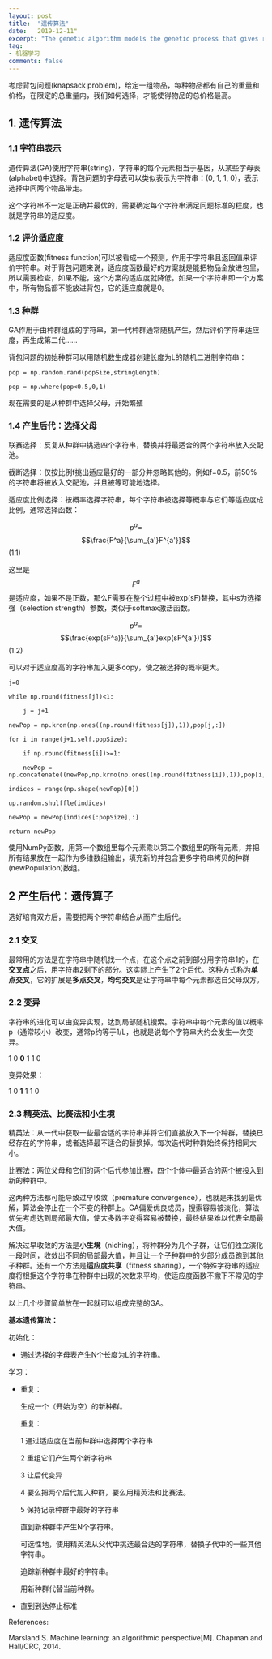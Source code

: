 ```yaml
---
layout: post
title:  "遗传算法"
date:   2019-12-11"
excerpt: "The genetic algorithm models the genetic process that gives rise to evolution."
tag:
- 机器学习
comments: false
---
```


考虑背包问题(knapsack problem)，给定一组物品，每种物品都有自己的重量和价格，在限定的总重量内，我们如何选择，才能使得物品的总价格最高。

## 1. 遗传算法

### 1.1 字符串表示

遗传算法(GA)使用字符串(string)，字符串的每个元素相当于基因，从某些字母表(alphabet)中选择。背包问题的字母表可以类似表示为字符串：(0, 1, 1, 0)，表示选择中间两个物品带走。

这个字符串不一定是正确并最优的，需要确定每个字符串满足问题标准的程度，也就是字符串的适应度。

### 1.2 评价适应度

适应度函数(fitness function)可以被看成一个预测，作用于字符串且返回值来评价字符串。对于背包问题来说，适应度函数最好的方案就是能把物品全放进包里，所以需要检查，如果不能，这个方案的适应度就降低。如果一个字符串即一个方案中，所有物品都不能放进背包，它的适应度就是0。

### 1.3 种群

GA作用于由种群组成的字符串，第一代种群通常随机产生，然后评价字符串适应度，再生成第二代……

背包问题的初始种群可以用随机数生成器创建长度为L的随机二进制字符串：

    pop = np.random.rand(popSize,stringLength)

    pop = np.where(pop<0.5,0,1)

现在需要的是从种群中选择父母，开始繁殖

### 1.4 产生后代：选择父母

联赛选择：反复从种群中挑选四个字符串，替换并将最适合的两个字符串放入交配池。

截断选择：仅按比例f挑出适应最好的一部分并忽略其他的。例如f=0.5，前50%的字符串将被放入交配池，并且被等可能地选择。

适应度比例选择：按概率选择字符串，每个字符串被选择等概率与它们等适应度成比例，通常选择函数：

$$p^a=$$$$\frac{F^a}{\sum_{a'}F^{a'}}$$    (1.1)

这里是$$F^a$$是适应度，如果不是正数，那么F需要在整个过程中被exp(sF)替换，其中s为选择强（selection strength）参数，类似于softmax激活函数。

$$p^a=$$$$\frac{exp(sF^a)}{\sum_{a'}exp(sF^{a'})}$$    (1.2)

可以对于适应度高的字符串加入更多copy，使之被选择的概率更大。

    j=0

    while np.round(fitness[j])<1:

        j = j+1
        
    newPop = np.kron(np.ones((np.round(fitness[j]),1)),pop[j,:])

    for i in range(j+1,self.popSize):

        if np.round(fitness[i])>=1:
        
        newPop = np.concatenate((newPop,np.krno(np.ones((np.round(fitness[i]),1)),pop[i,:])),axis=0)
        
    indices = range(np.shape(newPop)[0])

    up.random.shulffle(indices)

    newPop = newPop[indices[:popSize],:]

    return newPop

使用NumPy函数，用第一个数组里每个元素乘以第二个数组里的所有元素，并把所有结果放在一起作为多维数组输出，填充新的并包含更多字符串拷贝的种群(newPopulation)数组。

## 2 产生后代：遗传算子

选好培育双方后，需要把两个字符串结合从而产生后代。

### 2.1 交叉

最常用的方法是在字符串中随机找一个点，在这个点之前到部分用字符串1的，在**交叉点**之后，用字符串2剩下的部分。这实际上产生了2个后代。这种方式称为**单点交叉**，它的扩展是**多点交叉**，**均匀交叉**是让字符串中每个元素都选自父母双方。

### 2.2 变异

字符串的进化可以由变异实现，达到局部随机搜索。字符串中每个元素的值以概率p（通常较小）改变，通常p约等于1/L，也就是说每个字符串大约会发生一次变异。

1 0 **0** 1 1 0

变异效果：

1 0 **1** 1 1 0

### 2.3 精英法、比赛法和小生境

精英法：从一代中获取一些最合适的字符串并将它们直接放入下一个种群，替换已经存在的字符串，或者选择最不适合的替换掉。每次迭代时种群始终保持相同大小。

比赛法：两位父母和它们的两个后代参加比赛，四个个体中最适合的两个被投入到新的种群中。

这两种方法都可能导致过早收敛（premature convergence），也就是未找到最优解，算法会停止在一个不变的种群上。GA偏爱优良成员，搜索容易被淡化，算法优先考虑达到局部最大值，使大多数字变得容易被替换，最终结果难以代表全局最大值。

解决过早收敛的方法是**小生境**（niching），将种群分为几个子群，让它们独立演化一段时间，收敛出不同的局部最大值，并且让一个子种群中的少部分成员跑到其他子种群。还有一个方法是**适应度共享**（fitness sharing），一个特殊字符串的适应度将根据这个字符串在种群中出现的次数来平均，使适应度函数不撇下不常见的字符串。

以上几个步骤简单放在一起就可以组成完整的GA。

**基本遗传算法：**

初始化：

- 通过选择的字母表产生N个长度为L的字符串。

学习：

- 重复：

    生成一个（开始为空）的新种群。
    
    重复：
    
    1 通过适应度在当前种群中选择两个字符串
    
    2 重组它们产生两个新字符串
    
    3 让后代变异
    
    4 要么把两个后代加入种群，要么用精英法和比赛法。
    
    5 保持记录种群中最好的字符串
    
    直到新种群中产生N个字符串。
    
    可选性地，使用精英法从父代中挑选最合适的字符串，替换子代中的一些其他字符串。
    
    追踪新种群中最好的字符串。
    
    用新种群代替当前种群。
    
- 直到到达停止标准


References:

Marsland S. Machine learning: an algorithmic perspective[M]. Chapman and Hall/CRC, 2014.
